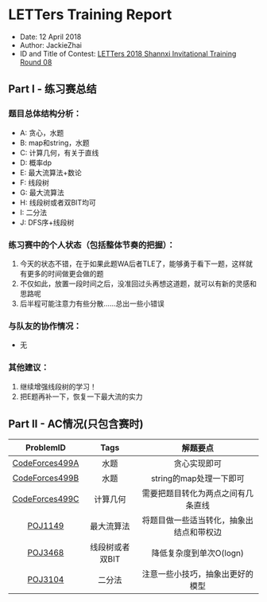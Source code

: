 # LETTers Training Report

- Date: 12 April 2018
- Author: JackieZhai
- ID and Title of Contest: [LETTers 2018 Shannxi Invitational Training Round 08](https://vjudge.net/contest/221927)

## Part I - 练习赛总结

### 题目总体结构分析：

- A: 贪心，水题
- B: map和string，水题
- C: 计算几何，有关于直线
- D: 概率dp
- E: 最大流算法+数论
- F: 线段树
- G: 最大流算法
- H: 线段树或者双BIT均可
- I: 二分法
- J: DFS序+线段树

### 练习赛中的个人状态（包括整体节奏的把握）：

1. 今天的状态不错，在于如果此题WA后者TLE了，能够勇于看下一题，这样就有更多的时间做更会做的题
2. 不仅如此，放置一段时间之后，没准回过头再想这道题，就可以有新的灵感和思路呢
3. 后半程可能注意力有些分散……总出一些小错误

### 与队友的协作情况：

- 无

### 其他建议：

1. 继续增强线段树的学习！
2. 把E题再补一下，恢复一下最大流的实力

## Part II - AC情况(只包含赛时)

| ProblemID | Tags | 解题要点 | 
| :-: | :-: | :-: | 
| [CodeForces499A](http://codeforces.com/problemset/problem/499/A) | 水题 | 贪心实现即可 | 
| [CodeForces499B](http://codeforces.com/problemset/problem/499/B) | 水题 | string的map处理一下即可 | 
| [CodeForces499C](http://codeforces.com/problemset/problem/499/C) | 计算几何 | 需要把题目转化为两点之间有几条直线 | 
| [POJ1149](http://poj.org/problem?id=1149) | 最大流算法 | 将题目做一些适当转化，抽象出结点和带权边 | 
| [POJ3468](http://poj.org/problem?id=3468) | 线段树或者双BIT | 降低复杂度到单次O(logn) | 
| [POJ3104](http://poj.org/problem?id=3104) | 二分法 | 注意一些小技巧，抽象出更好的模型 | 